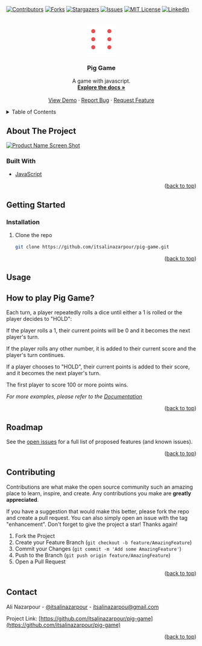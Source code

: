<div id="top"></div>
<!--
*** Thanks for checking out the Best-README-Template. If you have a suggestion
*** that would make this better, please fork the repo and create a pull request
*** or simply open an issue with the tag "enhancement".
*** Don't forget to give the project a star!
*** Thanks again! Now go create something AMAZING! :D
-->



<!-- PROJECT SHIELDS -->
<!--
*** I'm using markdown "reference style" links for readability.
*** Reference links are enclosed in brackets [ ] instead of parentheses ( ).
*** See the bottom of this document for the declaration of the reference variables
*** for contributors-url, forks-url, etc. This is an optional, concise syntax you may use.
*** 
-->
[![Contributors][contributors-shield]][contributors-url]
[![Forks][forks-shield]][forks-url]
[![Stargazers][stars-shield]][stars-url]
[![Issues][issues-shield]][issues-url]
[![MIT License][license-shield]][license-url]
[![LinkedIn][linkedin-shield]][linkedin-url]



<!-- PROJECT LOGO -->
<br />
<div align="center">
  <a href="dice-6.png">
    <img src="dice-6.png" alt="Logo" width="80" height="80">
  </a>

  <h3 align="center">Pig Game</h3>

  <p align="center">
    A game with javascript.
    <br />
    <a href="https://github.com/itsalinazarpour/pig-game"><strong>Explore the docs »</strong></a>
    <br />
    <br />
    <a href="https://itsalinazarpour.github.io/pig-game/">View Demo</a>
    ·
    <a href="https://github.com/itsalinazarpour/pig-game/issues">Report Bug</a>
    ·
    <a href="https://github.com/itsalinazarpour/pig-game/issues">Request Feature</a>
  </p>
</div>



<!-- TABLE OF CONTENTS -->
<details>
  <summary>Table of Contents</summary>
  <ol>
    <li>
      <a href="#about-the-project">About The Project</a>
      <ul>
        <li><a href="#built-with">Built With</a></li>
      </ul>
    </li>
    <li>
      <a href="#getting-started">Getting Started</a>
      <ul>
        <li><a href="#prerequisites">Prerequisites</a></li>
        <li><a href="#installation">Installation</a></li>
      </ul>
    </li>
    <li><a href="#usage">Usage</a></li>
    <li><a href="#roadmap">Roadmap</a></li>
    <li><a href="#contributing">Contributing</a></li>
    <li><a href="#license">License</a></li>
    <li><a href="#contact">Contact</a></li>
    <li><a href="#acknowledgments">Acknowledgments</a></li>
  </ol>
</details>



<!-- ABOUT THE PROJECT -->
## About The Project

[![Product Name Screen Shot][product-screenshot]](images/screenshot.jpg)






### Built With

* [JavaScript](https://JavaScript.com)

<p align="right">(<a href="#top">back to top</a>)</p>



<!-- GETTING STARTED -->
## Getting Started

### Installation


1. Clone the repo
   ```sh
   git clone https://github.com/itsalinazarpour/pig-game.git
   ```

<p align="right">(<a href="#top">back to top</a>)</p>



<!-- USAGE EXAMPLES -->
## Usage
## How to play Pig Game?
Each turn, a player repeatedly rolls a dice until either a 1 is rolled or the player decides to "HOLD":

If the player rolls a 1, their current points will be 0 and it becomes the next player's turn.

If the player rolls any other number, it is added to their current score and the player's turn continues.

If a player chooses to "HOLD", their current points is added to their score, and it becomes the next player's turn.

The first player to score 100 or more points wins.

_For more examples, please refer to the [Documentation](https://github.com/itsalinazarpour/pig-game)_

<p align="right">(<a href="#top">back to top</a>)</p>



<!-- ROADMAP -->
## Roadmap

See the [open issues](https://github.com/itsalinazarpour/pig-game/issues) for a full list of proposed features (and known issues).

<p align="right">(<a href="#top">back to top</a>)</p>



<!-- CONTRIBUTING -->
## Contributing

Contributions are what make the open source community such an amazing place to learn, inspire, and create. Any contributions you make are **greatly appreciated**.

If you have a suggestion that would make this better, please fork the repo and create a pull request. You can also simply open an issue with the tag "enhancement".
Don't forget to give the project a star! Thanks again!

1. Fork the Project
2. Create your Feature Branch (`git checkout -b feature/AmazingFeature`)
3. Commit your Changes (`git commit -m 'Add some AmazingFeature'`)
4. Push to the Branch (`git push origin feature/AmazingFeature`)
5. Open a Pull Request

<p align="right">(<a href="#top">back to top</a>)</p>




<!-- CONTACT -->
## Contact

Ali Nazarpour - [@itsalinazarpour](https://www.linkedin.com/in/itsalinazarpour/) - itsalinazarpou@gmail.com

Project Link: [https://github.com/itsalinazarpour/pig-game](https://github.com/itsalinazarpour/pig-game)

<p align="right">(<a href="#top">back to top</a>)</p>





<!-- MARKDOWN LINKS & IMAGES -->
<!-- https://www.markdownguide.org/basic-syntax/#reference-style-links -->
[contributors-shield]: https://img.shields.io/github/contributors/itsalinazarpour/pig-game.svg?style=for-the-badge
[contributors-url]: https://github.com/itsalinazarpour/pig-game/graphs/contributors
[forks-shield]: https://img.shields.io/github/forks/itsalinazarpour/pig-game.svg?style=for-the-badge
[forks-url]: https://github.com/itsalinazarpour/pig-game/network/members
[stars-shield]: https://img.shields.io/github/stars/itsalinazarpour/pig-game.svg?style=for-the-badge
[stars-url]: https://github.com/itsalinazarpour/pig-game/stargazers
[issues-shield]: https://img.shields.io/github/issues/itsalinazarpour/pig-game.svg?style=for-the-badge
[issues-url]: https://github.com/itsalinazarpour/pig-game/issues
[license-shield]: https://img.shields.io/github/license/itsalinazarpour/pig-game.svg?style=for-the-badge
[license-url]: https://github.com/itsalinazarpour/pig-game/blob/master/LICENSE.txt
[linkedin-shield]: https://img.shields.io/badge/-LinkedIn-black.svg?style=for-the-badge&logo=linkedin&colorB=555
[linkedin-url]: https://linkedin.com/in/itsalinazarpour/
[product-screenshot]: images/screenshot.jp
